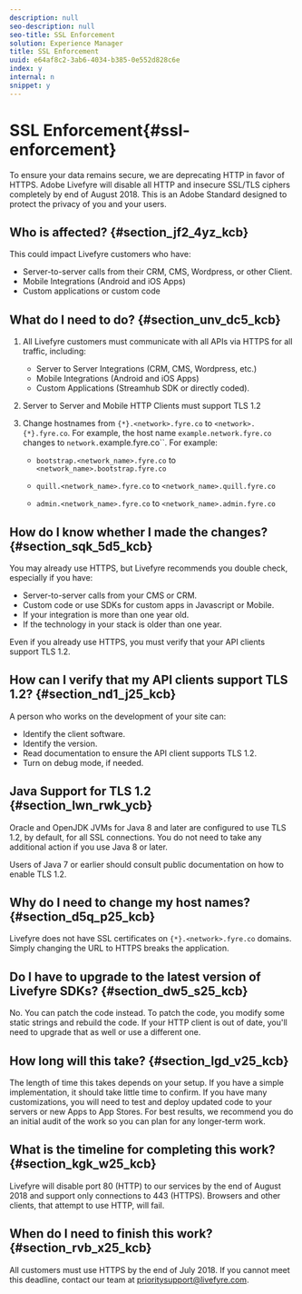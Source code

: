 ```yaml
---
description: null
seo-description: null
seo-title: SSL Enforcement
solution: Experience Manager
title: SSL Enforcement
uuid: e64af8c2-3ab6-4034-b385-0e552d828c6e
index: y
internal: n
snippet: y
---
```


# SSL Enforcement{#ssl-enforcement}

To ensure your data remains secure, we are deprecating HTTP in favor of HTTPS. Adobe Livefyre will disable all HTTP and insecure SSL/TLS ciphers completely by end of August 2018. This is an Adobe Standard designed to protect the privacy of you and your users.

## Who is affected? {#section_jf2_4yz_kcb}

This could impact Livefyre customers who have:

* Server-to-server calls from their CRM, CMS, Wordpress, or other Client.
* Mobile Integrations (Android and iOS Apps)
* Custom applications or custom code

## What do I need to do? {#section_unv_dc5_kcb}

1. All Livefyre customers must communicate with all APIs via HTTPS for all traffic, including:

    * Server to Server Integrations (CRM, CMS, Wordpress, etc.)
    * Mobile Integrations (Android and iOS Apps)
    * Custom Applications (Streamhub SDK or directly coded).

1. Server to Server and Mobile HTTP Clients must support TLS 1.2
1. Change hostnames from `{*}.<network>.fyre.co` to `<network>.{*}.fyre.co`. For example, the host name `example.network.fyre.co` changes to `network.`example.fyre.co``. For example:

    * `bootstrap.<network_name>.fyre.co` to `<network_name>.bootstrap.fyre.co`
    
    * `quill.<network_name>.fyre.co` to `<network_name>.quill.fyre.co`
    
    * `admin.<network_name>.fyre.co` to `<network_name>.admin.fyre.co`

## How do I know whether I made the changes? {#section_sqk_5d5_kcb}

You may already use HTTPS, but Livefyre recommends you double check, especially if you have:

* Server-to-server calls from your CMS or CRM.
* Custom code or use SDKs for custom apps in Javascript or Mobile.
* If your integration is more than one year old.
* If the technology in your stack is older than one year.

Even if you already use HTTPS, you must verify that your API clients support TLS 1.2.

## How can I verify that my API clients support TLS 1.2? {#section_nd1_j25_kcb}

A person who works on the development of your site can:

* Identify the client software.
* Identify the version.
* Read documentation to ensure the API client supports TLS 1.2.
* Turn on debug mode, if needed.

## Java Support for TLS 1.2 {#section_lwn_rwk_ycb}

Oracle and OpenJDK JVMs for Java 8 and later are configured to use TLS 1.2, by default, for all SSL connections. You do not need to take any additional action if you use Java 8 or later.

Users of Java 7 or earlier should consult public documentation on how to enable TLS 1.2.

## Why do I need to change my host names? {#section_d5q_p25_kcb}

Livefyre does not have SSL certificates on `{*}.<network>.fyre.co` domains. Simply changing the URL to HTTPS breaks the application.

## Do I have to upgrade to the latest version of Livefyre SDKs? {#section_dw5_s25_kcb}

No. You can patch the code instead. To patch the code, you modify some static strings and rebuild the code. If your HTTP client is out of date, you'll need to upgrade that as well or use a different one.

## How long will this take? {#section_lgd_v25_kcb}

The length of time this takes depends on your setup. If you have a simple implementation, it should take little time to confirm. If you have many customizations, you will need to test and deploy updated code to your servers or new Apps to App Stores. For best results, we recommend you do an initial audit of the work so you can plan for any longer-term work.

## What is the timeline for completing this work? {#section_kgk_w25_kcb}

Livefyre will disable port 80 (HTTP) to our services by the end of August 2018 and support only connections to 443 (HTTPS). Browsers and other clients, that attempt to use HTTP, will fail.

## When do I need to finish this work? {#section_rvb_x25_kcb}

All customers must use HTTPS by the end of July 2018. If you cannot meet this deadline, contact our team at prioritysupport@livefyre.com.
